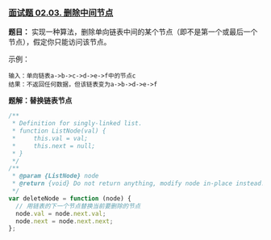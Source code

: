### [面试题 02.03. 删除中间节点](https://leetcode-cn.com/problems/delete-middle-node-lcci/)

**题目：** 实现一种算法，删除单向链表中间的某个节点（即不是第一个或最后一个节点），假定你只能访问该节点。

示例：

```
输入：单向链表a->b->c->d->e->f中的节点c
结果：不返回任何数据，但该链表变为a->b->d->e->f
```

**题解：替换链表节点**

```js
/**
 * Definition for singly-linked list.
 * function ListNode(val) {
 *     this.val = val;
 *     this.next = null;
 * }
 */
/**
 * @param {ListNode} node
 * @return {void} Do not return anything, modify node in-place instead.
 */
var deleteNode = function (node) {
  // 用链表的下一个节点替换当前要删除的节点
  node.val = node.next.val;
  node.next = node.next.next;
};
```
